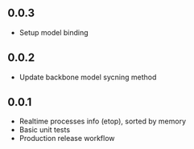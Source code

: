 ## 0.0.3

* Setup model binding

## 0.0.2

* Update backbone model sycning method

## 0.0.1

* Realtime processes info (etop), sorted by memory
* Basic unit tests
* Production release workflow
